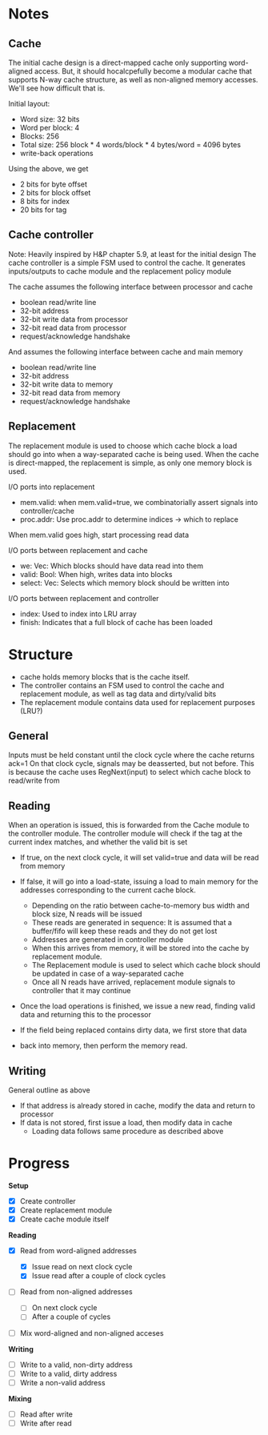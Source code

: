 # Notes

## Cache
The initial cache design is a direct-mapped cache only supporting word-aligned access.
But, it should hocalcpefully become a modular cache that supports N-way cache structure,
as well as non-aligned memory accesses. We'll see how difficult that is.

Initial layout:
- Word size: 32 bits
- Word per block: 4
- Blocks: 256
- Total size: 256 block * 4 words/block * 4 bytes/word = 4096 bytes
- write-back operations

Using the above, we get
- 2 bits for byte offset
- 2 bits for block offset
- 8 bits for index
- 20 bits for tag


## Cache controller
Note: Heavily inspired by H&P chapter 5.9, at least for the initial design
The cache controller is a simple FSM used to control the cache. It generates inputs/outputs to
cache module and the replacement policy module

The cache assumes the following interface between processor and cache
- boolean read/write line
- 32-bit address
- 32-bit write data from processor
- 32-bit read data from processor
- request/acknowledge handshake

And assumes the following interface between cache and main memory
- boolean read/write line
- 32-bit address
- 32-bit write data to memory
- 32-bit read data from memory
- request/acknowledge handshake

## Replacement
The replacement module is used to choose which cache block a load should
go into when a way-separated cache is being used. When the cache is direct-mapped,
the replacement is simple, as only one memory block is used.

I/O ports into replacement
- mem.valid: when mem.valid=true, we combinatorially assert signals into controller/cache
- proc.addr: Use proc.addr to determine indices -> which to replace

When mem.valid goes high, start processing read data


I/O ports between replacement and cache
- we: Vec: Which blocks should have data read into them
- valid: Bool: When high, writes data into blocks
- select: Vec: Selects which memory block should be written into

I/O ports between replacement and controller
- index: Used to index into LRU array
- finish: Indicates that a full block of cache has been loaded

# Structure
- cache holds memory blocks that is the cache itself. 
- The controller contains an FSM used to control the cache and replacement module, as well as tag data and dirty/valid bits
- The replacement module contains data used for replacement purposes (LRU?)

## General
Inputs must be held constant until the clock cycle where the cache returns ack=1
On that clock cycle, signals may be deasserted, but not before. 
This is because the cache uses RegNext(input) to select which cache block to read/write from


## Reading
When an operation is issued, this is forwarded from the Cache module to 
the controller module. The controller module will check if the tag
at the current index matches, and whether the valid bit is set
- If true, on the next clock cycle, it will set valid=true and data will
  be read from memory
- If false, it will go into a load-state, issuing a load to main memory for
  the addresses corresponding to the current cache block.
  - Depending on the ratio between cache-to-memory bus width and block size, N reads will be issued
  - These reads are generated in sequence: It is assumed that a buffer/fifo will keep these reads and they do not get lost
  - Addresses are generated in controller module
  - When this arrives from memory, it will be stored into the cache by replacement module.
  - The Replacement module is used to select which cache block should be updated
    in case of a way-separated cache
  - Once all N reads have arrived, replacement module signals to controller that it may continue
- Once the load operations is finished, we issue a new read, finding
  valid data and returning this to the processor

- If the field being replaced contains dirty data, we first store that data
- back into memory, then perform the memory read. 

## Writing
General outline as above
- If that address is already stored in cache, modify the data and return to processor
- If data is not stored, first issue a load, then modify data in cache
  - Loading data follows same procedure as described above

# Progress

**Setup**
 - [x] Create controller
 - [x] Create replacement module
 - [x] Create cache module itself

**Reading**   
 - [x] Read from word-aligned addresses
   - [x] Issue read on next clock cycle
   - [x] Issue read after a couple of clock cycles
 - [ ] Read from non-aligned addresses
   - [ ] On next clock cycle
   - [ ] After a couple of cycles
 - [ ] Mix word-aligned and non-aligned acceses


**Writing**
- [ ] Write to a valid, non-dirty address
- [ ] Write to a valid, dirty address
- [ ] Write a non-valid address

**Mixing**
- [ ] Read after write
- [ ] Write after read